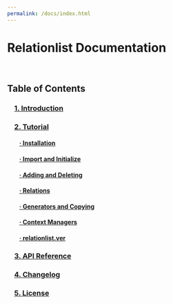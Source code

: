 ```yaml
---
permalink: /docs/index.html
---
```


# Relationlist Documentation
<br />
  
## Table of Contents
### &emsp;[1. Introduction](#intro)
### &emsp;[2. Tutorial](tutorial)
#### &emsp;&emsp;[· Installation](tutorial/#install)
#### &emsp;&emsp;[· Import and Initialize](tutorial/#impinit)
#### &emsp;&emsp;[· Adding and Deleting](tutorial/#adddelete)
#### &emsp;&emsp;[· Relations](tutorial/#relations)
#### &emsp;&emsp;[· Generators and Copying](tutorial/#gencopy)
#### &emsp;&emsp;[· Context Managers](tutorial/#context)
#### &emsp;&emsp;[· relationlist.ver](tutorial/#ver)
### &emsp;[3. API Reference](apiref)
### &emsp;[4. Changelog](changelog)
### &emsp;[5. License](license)

